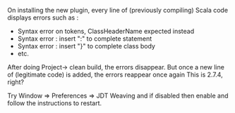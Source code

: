 On installing the new plugin, every line of (previously compiling) Scala code displays errors such as : 

- Syntax error on tokens, ClassHeaderName expected instead
- Syntax error : insert ":" to complete statement
- Syntax error : insert "}" to complete class body
- etc.

After doing Project-> clean build, the errors disappear. But once a new line of (legitimate code) is added, the errors reappear once again
This is 2.7.4, right?

Try Window => Preferences => JDT Weaving and if disabled then enable and follow the instructions to restart.
